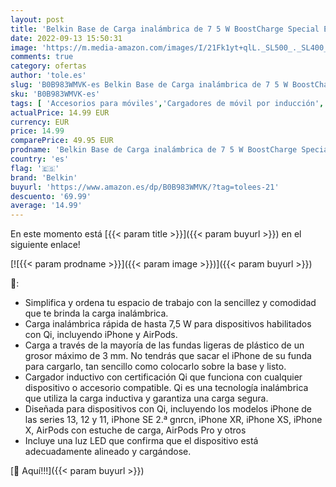 ```yaml
---
layout: post
title: 'Belkin Base de Carga inalámbrica de 7 5 W BoostCharge Special Edition  Cargador inalámbrico portátil con Adaptador CA Incluido  con certificación Qi para iPhone  AirPods y Otros  Negro'
date: 2022-09-13 15:50:31
image: 'https://m.media-amazon.com/images/I/21Fk1yt+qlL._SL500_._SL400_.jpg'
comments: true
category: ofertas
author: 'tole.es'
slug: 'B0B983WMVK-es Belkin Base de Carga inalámbrica de 7 5 W BoostCharge...'
sku: 'B0B983WMVK-es'
tags: [ 'Accesorios para móviles','Cargadores de móvil por inducción','Cargadores para móviles','Comunicación móvil y accesorios','Electrónica','belkin','iphone','🇪🇸', ]
actualPrice: 14.99 EUR
currency: EUR
price: 14.99
comparePrice: 49.95 EUR
prodname: 'Belkin Base de Carga inalámbrica de 7 5 W BoostCharge Special Edition  Cargador inalámbrico portátil con Adaptador CA Incluido  con certificación Qi para iPhone  AirPods y Otros  Negro'
country: 'es'
flag: '🇪🇸'
brand: 'Belkin'
buyurl: 'https://www.amazon.es/dp/B0B983WMVK/?tag=tolees-21'
descuento: '69.99'
average: '14.99'
---
```


En este momento está [{{< param title >}}]({{< param buyurl >}}) en el siguiente enlace!

[![{{< param prodname >}}]({{< param image >}})]({{< param buyurl >}})

🔎:

- Simplifica y ordena tu espacio de trabajo con la sencillez y comodidad que te brinda la carga inalámbrica.
- Carga inalámbrica rápida de hasta 7,5 W para dispositivos habilitados con Qi, incluyendo iPhone y AirPods.
- Carga a través de la mayoría de las fundas ligeras de plástico de un grosor máximo de 3 mm. No tendrás que sacar el iPhone de su funda para cargarlo, tan sencillo como colocarlo sobre la base y listo.
- Cargador inductivo con certificación Qi que funciona con cualquier dispositivo o accesorio compatible. Qi es una tecnología inalámbrica que utiliza la carga inductiva y garantiza una carga segura.
- Diseñada para dispositivos con Qi, incluyendo los modelos iPhone de las series 13, 12 y 11, iPhone SE 2.ª gnrcn, iPhone XR, iPhone XS, iPhone X, AirPods con estuche de carga, AirPods Pro y otros
- Incluye una luz LED que confirma que el dispositivo está adecuadamente alineado y cargándose.

[🛒 Aquí!!!]({{< param buyurl >}})

